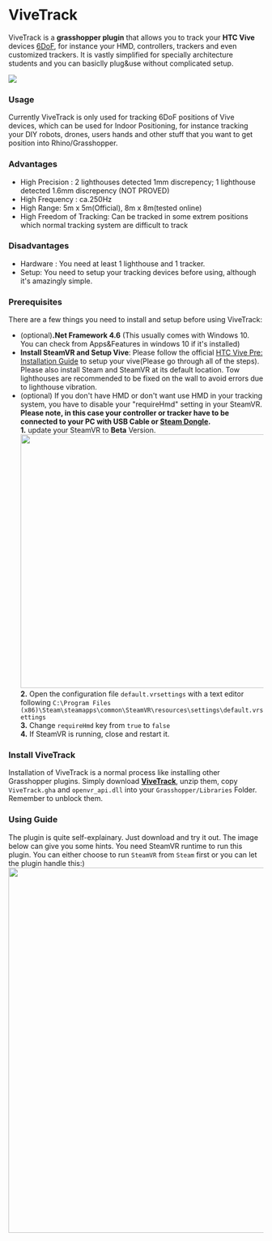 # ViveTrack
ViveTrack is a **grasshopper plugin** that allows you to track your **HTC Vive** devices [6DoF](https://en.wikipedia.org/wiki/Six_degrees_of_freedom?oldformat=true), for instance your HMD, controllers, trackers and even customized trackers. It is vastly simplified for specially architecture students and you can basiclly plug&use without complicated setup.

[![](http://img.youtube.com/vi/yiwLhc4nc2A/0.jpg)](http://www.youtube.com/watch?v=yiwLhc4nc2A)

### Usage
Currently ViveTrack is only used for tracking 6DoF positions of Vive devices, which can be used for Indoor Positioning, for instance tracking your DIY robots, drones, users hands and other stuff that you want to get position into Rhino/Grasshopper.

### Advantages
* High Precision : 2 lighthouses detected 1mm discrepency; 1 lighthouse detected 1.6mm discrepency (NOT PROVED)
* High Frequency : ca.250Hz
* High Range: 5m x 5m(Official), 8m x 8m(tested online)
* High Freedom of Tracking: Can be tracked in some extrem positions which normal tracking system are difficult to track
### Disadvantages
* Hardware : You need at least 1 lighthouse and 1 tracker.
* Setup: You need to setup your tracking devices before using, although it's amazingly simple.

### Prerequisites

There are a few things you need to install and setup before using ViveTrack:

 * (optional)**.Net Framework 4.6** (This usually comes with Windows 10. You can check from Apps&Features in windows 10 if it's installed)
 * **Install SteamVR and Setup Vive**: Please follow the official [HTC Vive Pre: Installation Guide](https://support.steampowered.com/kb_article.php?ref=2001-UXCM-4439) to setup your vive(Please go through all of the steps). Please also install Steam and SteamVR at its default location. Tow lighthouses are recommended to be fixed on the wall to avoid errors due to lighthouse vibration.
 * (optional) If you don't have HMD or don't want use HMD in your tracking system, you have to disable your "requireHmd" setting in your SteamVR. **Please note, in this case your controller or tracker have to be connected to your PC with USB Cable or [Steam Dongle](http://store.steampowered.com/app/530260/Steam_Controller_Wireless_Receiver/).**<br>**1.** update your SteamVR to **Beta** Version.<br>
 <img src="https://raw.githubusercontent.com/ccc159/ViveTrack/master/ViveTrack/utils/SteamVR_Beta.jpg"  width="500"><br>
 **2.** Open the configuration file ```default.vrsettings``` with a text editor following <code>C:\Program Files (x86)\Steam\steamapps\common\SteamVR\resources\settings\default.vrsettings</code><br>
 **3.** Change ```requireHmd``` key from ```true``` to ```false``` <br>
 **4.** If SteamVR is running, close and restart it. <br>
 
 ### Install ViveTrack
 Installation of ViveTrack is a normal process like installing other Grasshopper plugins. Simply download [**ViveTrack**](https://github.com/ccc159/ViveTrack/releases), unzip them, copy ```ViveTrack.gha``` and ```openvr_api.dll``` into your ```Grasshopper/Libraries``` Folder. Remember to unblock them.
 
 ### Using Guide
 The plugin is quite self-explainary. Just download and try it out. The image below can give you some hints.
 You need SteamVR runtime to run this plugin. You can either choose to run ```SteamVR``` from ```Steam``` first or you can let the plugin handle this:)
 <img src="https://raw.githubusercontent.com/ccc159/ViveTrack/master/ViveTrack/utils/explanation.png"  width="720"><br>
 
 